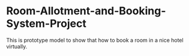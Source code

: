 # Room-Allotment-and-Booking-System-Project
This is prototype model to show that how to book a room in a nice hotel virtually.
